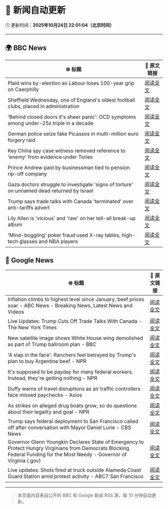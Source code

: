 # 🧠 新闻自动更新

🕒 更新时间：**2025年10月24日 22:01:04（北京时间）**

---

## 🌍 BBC News

| 🌐 标题 | 🔗 原文链接 |
|--------|-------------|
| Plaid wins by-election as Labour loses 100-year grip on Caerphilly | [阅读全文](https://www.bbc.com/news/articles/cd9klevy28qo?at_medium=RSS&at_campaign=rss) |
| Sheffield Wednesday, one of England's oldest football clubs, placed in administration | [阅读全文](https://www.bbc.com/sport/football/articles/c1lqmmml533o?at_medium=RSS&at_campaign=rss) |
| 'Behind closed doors it's sheer panic': OCD symptoms among under-25s triple in a decade | [阅读全文](https://www.bbc.com/news/articles/cdr612zrl0no?at_medium=RSS&at_campaign=rss) |
| German police seize fake Picassos in multi-million euro forgery raid | [阅读全文](https://www.bbc.com/news/articles/cp9713z4k81o?at_medium=RSS&at_campaign=rss) |
| Key China spy case witness removed reference to 'enemy' from evidence under Tories | [阅读全文](https://www.bbc.com/news/articles/cn095n9qd87o?at_medium=RSS&at_campaign=rss) |
| Prince Andrew paid by businessman tied to pension rip-off company | [阅读全文](https://www.bbc.com/news/articles/cy5qrp2wne4o?at_medium=RSS&at_campaign=rss) |
| Gaza doctors struggle to investigate 'signs of torture' on unnamed dead returned by Israel | [阅读全文](https://www.bbc.com/news/articles/c4gz3r46e37o?at_medium=RSS&at_campaign=rss) |
| Trump says trade talks with Canada 'terminated' over anti-tariffs advert | [阅读全文](https://www.bbc.com/news/articles/cdjrlmd4pmeo?at_medium=RSS&at_campaign=rss) |
| Lily Allen is 'vicious' and 'raw' on her tell-all break-up album | [阅读全文](https://www.bbc.com/news/articles/c5ypgze4l2zo?at_medium=RSS&at_campaign=rss) |
| 'Mind-boggling' poker fraud used X-ray tables, high-tech glasses and NBA players | [阅读全文](https://www.bbc.com/news/articles/cz6nd9wnzn6o?at_medium=RSS&at_campaign=rss) |

## 📰 Google News

| 🌐 标题 | 🔗 原文链接 |
|--------|-------------|
| Inflation climbs to highest level since January, beef prices soar - ABC News - Breaking News, Latest News and Videos | [阅读全文](https://news.google.com/rss/articles/CBMimgFBVV95cUxPbXFxRTBJOTdmTGhJbmtCaWlkcnZGQ1R5M0VtZ1AzU0l4aXhDZEtGRlFCaVhwdVNFbFhIT2xDRG1pd3JLWGI0dUFQVFFiZk1ndGZBbDd5R2VBczNwTHR3aF9NUEpRaDMtNVhCcjh3NnVtSm8wV0N2dFFTOEhYU3R4enRWcUxpY3VyNW8wNzJ2RVU1NWZ6TGJiN2pB0gGfAUFVX3lxTE5QWTAwQVJCLTRMWFIwdUUySXRpeDdvVU1MMFUtV0J2NFpXY3cwOHJCX0Z3Q0RYdEZtM1p3T3F5TW9YcTRVUkhnYTA4bFg4WE53RzhUMHAxRVRORFNqVlMtVHp3aHpaNnJVMnFaUjJCZDU2Qks3YXhlY1Z2RS1ZeW9IdzhleksxMEt3UmZxNW9EZmFxejhOSTluT0tlaVhBaw?oc=5) |
| Live Updates: Trump Cuts Off Trade Talks With Canada - The New York Times | [阅读全文](https://news.google.com/rss/articles/CBMibEFVX3lxTE5jQ2c0SWxQZTk4STZHMDJnWDBTUWhRMEJ3UW90WTBWalNXOUppb2I3ZjQ0SWRtZXRLdTFVN05jRVRDX0NhVTd4T2VXVmpwanZUenpRMDN3M2s3WFhYNkhmWlBFUkM2OThSVllQNA?oc=5) |
| New satellite image shows White House wing demolished as part of Trump ballroom plan - BBC | [阅读全文](https://news.google.com/rss/articles/CBMiVEFVX3lxTE1lVnlsTS1nZ2dCaUlWU0tKVXJrM19SZl80ZXFrYkRXckRoUVR3TTRZdVJDT3hZVnRRekoySzNsbUMxTENpZ1RyZ3ByeHJVM2tRVnRvcA?oc=5) |
| 'A slap in the face': Ranchers feel betrayed by Trump's plan to buy Argentine beef - NPR | [阅读全文](https://news.google.com/rss/articles/CBMihgFBVV95cUxOWmUxOURfUDlqZjRiQVg1R21aeWhlQ0gydzdyNFIzY2RxcGVVb3BXMThFSzlVRkNuLTd4WmVtNEI3LXJJVHJnYWQyN1F1a0hENmdZMExxRFN3OS16V1BtTU0yOWZ6YklZb3VJZjRPOEh0WEVWUXdhcF8zNjVqUkNYQWRJNGpwdw?oc=5) |
| It's supposed to be payday for many federal workers. Instead, they're getting nothing - NPR | [阅读全文](https://news.google.com/rss/articles/CBMilgFBVV95cUxOcVJlWkFoRldEQnQ5WHdoZWg3bXdOU3lmWExQZDl4RDAzQkZhcm9hTG94Zy1nT1RyZS13R1gwNEN0WTZsR2Z5ZTV5TGczbDU1NklDS3NNcFA0TnMwTTQ0N19yZGxsX1VvZ2hGV2VVYi1KM1FRd0Q1RWRqa0hrbmFkMUlOajFiel9ra3pZYnpReDdYNmFFalE?oc=5) |
| Duffy warns of travel disruptions as air traffic controllers face missed paychecks - Axios | [阅读全文](https://news.google.com/rss/articles/CBMijwFBVV95cUxPRktvMHhTNkZxWjBtbWxqTnpmVEJrQi1ZVVFVYVRvYmhfaEc0NENnN2gzZlBJMUJ1Y0FRdkZmdEIzNll0eFYxQm5FMkUyaVF4el8zR2JrVkFnRkViQklvd21EUGF2eE5zRzh2UXgtSlBiVEI4ck1UVEpoazdLcGU1TnlTOWE3cGVPSWpvNjJBMA?oc=5) |
| As strikes on alleged drug boats grow, so do questions about their legality and goal - NPR | [阅读全文](https://news.google.com/rss/articles/CBMihAFBVV95cUxOM0pGaHZaWm9wYTNlQUpCUW5wNkJFWUExZVhsemtMSmRleGNNcm85eGVWckMtNnNjZkZ2VDk3d3lqZUZrLXdHT3kxcmhkUzNIMzVoYkxfdi1WRkZ1WmRWUU1abVN2WHdVWTZLN1Awek5Tb0pRMnFQTS1TY0k2UTRBRjA0OFg?oc=5) |
| Trump says federal deployment to San Francisco called off after conversation with Mayor Daniel Lurie - CBS News | [阅读全文](https://news.google.com/rss/articles/CBMiyAFBVV95cUxPRTREcC1OZDdfV1NXaXc3clJ1ZkJTc1R0TmdXcWR1SVJwbFVYZFV5aEk1eklrR2h0N0dSVTFvcFpXcFl0TW1HY3RILVNNN0F5b1FFNW5yUk5jbXNndWlRZWJZcUlXSlBxVlBRY1NlMDZIQWFiSkhJaTF6WG52T05ycExsU2NJcG1fN3V2QWpHT3J4NC1zMXV0VHZ5cFJNMlZXS1B4dDgyMHdWcHl4Ym5YR0xGNXB0UmVjYkx1VU1JeS1lbVVUSkpzZQ?oc=5) |
| Governor Glenn Youngkin Declares State of Emergency to Protect Hungry Virginians from Democrats Blocking Federal Funding for the Most Needy - Governor of Virginia (.gov) | [阅读全文](https://news.google.com/rss/articles/CBMilAFBVV95cUxOMTN4eElkS19YVngwdkNiazFxX3FWMC1kQndGNXY2cXFiRGw0eWw3bksxXzIyU3RpTl9jZXJKb1B4UkpCQjdjQURDQmJaMXdhbjJJeHdSVXBZY2t3RzdPNzBxX3didmZDOE5qNjQtX2NLQmh0LWhPTHdxRkJwMzZkUE9YWGo2WU94eEpVcWdsZm9OTjdM?oc=5) |
| Live updates: Shots fired at truck outside Alameda Coast Guard Station amid protest activity - ABC7 San Francisco | [阅读全文](https://news.google.com/rss/articles/CBMi9AFBVV95cUxOWmNjbE1ZTWlKaFBORGxmdWE3b3BETmlvM2g2UkgzV05TTnM1TWRVYTJ5WHAwYVlLdDgtMlhNdkdOeUo0MTE5ZmhvNWcyS2ltUGs1ZkZGQkJNRFhpbDB5UFhXaWJoVjhKcXZkVVAtYnEzZlZLdWdWUE1YNjJoN2g0MVUzb2FybE5rN3BVZldfVFlVTEdoNk9nSlA0a3FscXBtdE5neXh2Q3BOTDU5MlEzWm9qdmVuS0o5djE2MUo5V29QcVNTS3V5ZFhES1Y5TUpZeVcxX0paMVpJc0dfeV92SmEzRFJ1Ql9uMlZ2OGZ2Mk8wdmha?oc=5) |

---
> 本页面内容来自公开的 BBC 和 Google 新闻 RSS 源，每 10 分钟自动更新。